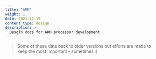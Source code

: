 ```yaml
---
title: "ARM"
weight: 1
date: 2021-11-19
content_type: design
description: >
  Desgin docs for ARM processor development
---
```


>Some of these date back to older versions but efforts are made to keep the most important - sometimes :)
